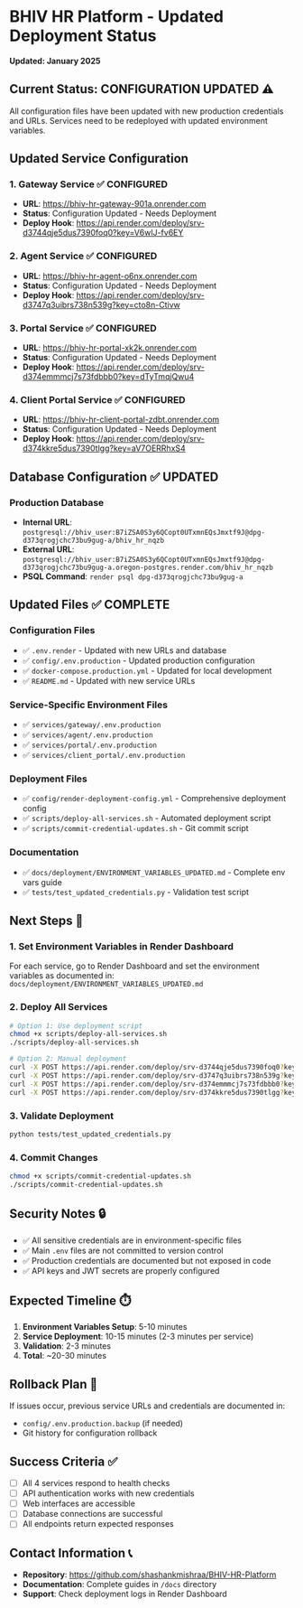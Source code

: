 # BHIV HR Platform - Updated Deployment Status
**Updated: January 2025**

## Current Status: CONFIGURATION UPDATED ⚠️

All configuration files have been updated with new production credentials and URLs. Services need to be redeployed with updated environment variables.

## Updated Service Configuration

### 1. Gateway Service ✅ CONFIGURED
- **URL**: https://bhiv-hr-gateway-901a.onrender.com
- **Status**: Configuration Updated - Needs Deployment
- **Deploy Hook**: https://api.render.com/deploy/srv-d3744qje5dus7390foq0?key=V6wlJ-fv6EY

### 2. Agent Service ✅ CONFIGURED  
- **URL**: https://bhiv-hr-agent-o6nx.onrender.com
- **Status**: Configuration Updated - Needs Deployment
- **Deploy Hook**: https://api.render.com/deploy/srv-d3747q3uibrs738n539g?key=cto8n-Ctivw

### 3. Portal Service ✅ CONFIGURED
- **URL**: https://bhiv-hr-portal-xk2k.onrender.com
- **Status**: Configuration Updated - Needs Deployment
- **Deploy Hook**: https://api.render.com/deploy/srv-d374emmmcj7s73fdbbb0?key=dTyTmqjQwu4

### 4. Client Portal Service ✅ CONFIGURED
- **URL**: https://bhiv-hr-client-portal-zdbt.onrender.com
- **Status**: Configuration Updated - Needs Deployment
- **Deploy Hook**: https://api.render.com/deploy/srv-d374kkre5dus7390tlgg?key=aV7OERRhxS4

## Database Configuration ✅ UPDATED

### Production Database
- **Internal URL**: `postgresql://bhiv_user:B7iZSA0S3y6QCopt0UTxmnEQsJmxtf9J@dpg-d373qrogjchc73bu9gug-a/bhiv_hr_nqzb`
- **External URL**: `postgresql://bhiv_user:B7iZSA0S3y6QCopt0UTxmnEQsJmxtf9J@dpg-d373qrogjchc73bu9gug-a.oregon-postgres.render.com/bhiv_hr_nqzb`
- **PSQL Command**: `render psql dpg-d373qrogjchc73bu9gug-a`

## Updated Files ✅ COMPLETE

### Configuration Files
- ✅ `.env.render` - Updated with new URLs and database
- ✅ `config/.env.production` - Updated production configuration
- ✅ `docker-compose.production.yml` - Updated for local development
- ✅ `README.md` - Updated with new service URLs

### Service-Specific Environment Files
- ✅ `services/gateway/.env.production`
- ✅ `services/agent/.env.production`
- ✅ `services/portal/.env.production`
- ✅ `services/client_portal/.env.production`

### Deployment Files
- ✅ `config/render-deployment-config.yml` - Comprehensive deployment config
- ✅ `scripts/deploy-all-services.sh` - Automated deployment script
- ✅ `scripts/commit-credential-updates.sh` - Git commit script

### Documentation
- ✅ `docs/deployment/ENVIRONMENT_VARIABLES_UPDATED.md` - Complete env vars guide
- ✅ `tests/test_updated_credentials.py` - Validation test script

## Next Steps 🚀

### 1. Set Environment Variables in Render Dashboard
For each service, go to Render Dashboard and set the environment variables as documented in:
`docs/deployment/ENVIRONMENT_VARIABLES_UPDATED.md`

### 2. Deploy All Services
```bash
# Option 1: Use deployment script
chmod +x scripts/deploy-all-services.sh
./scripts/deploy-all-services.sh

# Option 2: Manual deployment
curl -X POST https://api.render.com/deploy/srv-d3744qje5dus7390foq0?key=V6wlJ-fv6EY
curl -X POST https://api.render.com/deploy/srv-d3747q3uibrs738n539g?key=cto8n-Ctivw
curl -X POST https://api.render.com/deploy/srv-d374emmmcj7s73fdbbb0?key=dTyTmqjQwu4
curl -X POST https://api.render.com/deploy/srv-d374kkre5dus7390tlgg?key=aV7OERRhxS4
```

### 3. Validate Deployment
```bash
python tests/test_updated_credentials.py
```

### 4. Commit Changes
```bash
chmod +x scripts/commit-credential-updates.sh
./scripts/commit-credential-updates.sh
```

## Security Notes 🔒

- ✅ All sensitive credentials are in environment-specific files
- ✅ Main `.env` files are not committed to version control
- ✅ Production credentials are documented but not exposed in code
- ✅ API keys and JWT secrets are properly configured

## Expected Timeline ⏱️

1. **Environment Variables Setup**: 5-10 minutes
2. **Service Deployment**: 10-15 minutes (2-3 minutes per service)
3. **Validation**: 2-3 minutes
4. **Total**: ~20-30 minutes

## Rollback Plan 🔄

If issues occur, previous service URLs and credentials are documented in:
- `config/.env.production.backup` (if needed)
- Git history for configuration rollback

## Success Criteria ✅

- [ ] All 4 services respond to health checks
- [ ] API authentication works with new credentials
- [ ] Web interfaces are accessible
- [ ] Database connections are successful
- [ ] All endpoints return expected responses

## Contact Information 📞

- **Repository**: https://github.com/shashankmishraa/BHIV-HR-Platform
- **Documentation**: Complete guides in `/docs` directory
- **Support**: Check deployment logs in Render Dashboard